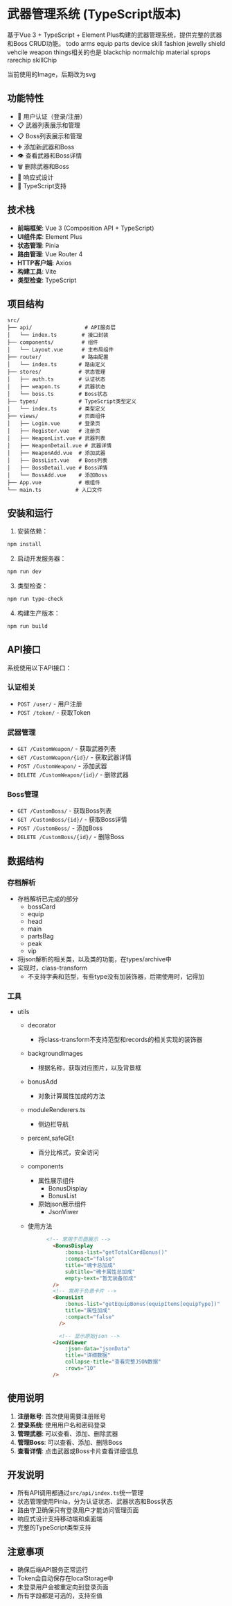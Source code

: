 # 武器管理系统 (TypeScript版本)

基于Vue 3 + TypeScript + Element Plus构建的武器管理系统，提供完整的武器和Boss CRUD功能。
todo arms equip parts device skill fashion jewelly shield vehcile weapon
things相关的也是  blackchip normalchip material sprops rarechip skillChip

当前使用的Image，后期改为svg
## 功能特性

- 🔐 用户认证（登录/注册）
- 📋 武器列表展示和管理
- 📋 Boss列表展示和管理
- ➕ 添加新武器和Boss
- 👁️ 查看武器和Boss详情
- 🗑️ 删除武器和Boss
- 📱 响应式设计
- 🔧 TypeScript支持

## 技术栈

- **前端框架**: Vue 3 (Composition API + TypeScript)
- **UI组件库**: Element Plus
- **状态管理**: Pinia
- **路由管理**: Vue Router 4
- **HTTP客户端**: Axios
- **构建工具**: Vite
- **类型检查**: TypeScript

## 项目结构

```
src/
├── api/                 # API服务层
│   └── index.ts        # 接口封装
├── components/         # 组件
│   └── Layout.vue      # 主布局组件
├── router/             # 路由配置
│   └── index.ts       # 路由定义
├── stores/            # 状态管理
│   ├── auth.ts        # 认证状态
│   ├── weapon.ts      # 武器状态
│   └── boss.ts        # Boss状态
├── types/             # TypeScript类型定义
│   └── index.ts       # 类型定义
├── views/             # 页面组件
│   ├── Login.vue      # 登录页
│   ├── Register.vue   # 注册页
│   ├── WeaponList.vue # 武器列表
│   ├── WeaponDetail.vue # 武器详情
│   ├── WeaponAdd.vue  # 添加武器
│   ├── BossList.vue   # Boss列表
│   ├── BossDetail.vue # Boss详情
│   └── BossAdd.vue    # 添加Boss
├── App.vue            # 根组件
└── main.ts           # 入口文件
```

## 安装和运行

1. 安装依赖：
```bash
npm install
```

2. 启动开发服务器：
```bash
npm run dev
```

3. 类型检查：
```bash
npm run type-check
```

4. 构建生产版本：
```bash
npm run build
```

## API接口

系统使用以下API接口：

### 认证相关
- `POST /user/` - 用户注册
- `POST /token/` - 获取Token

### 武器管理
- `GET /CustomWeapon/` - 获取武器列表
- `GET /CustomWeapon/{id}/` - 获取武器详情
- `POST /CustomWeapon/` - 添加武器
- `DELETE /CustomWeapon/{id}/` - 删除武器

### Boss管理
- `GET /CustomBoss/` - 获取Boss列表
- `GET /CustomBoss/{id}/` - 获取Boss详情
- `POST /CustomBoss/` - 添加Boss
- `DELETE /CustomBoss/{id}/` - 删除Boss

## 数据结构

### 存档解析
- 存档解析已完成的部分
  - bossCard
  - equip
  - head
  - main
  - partsBag
  - peak
  - vip
- 将json解析的相关类，以及类的功能，在types/archive中
- 实现时，class-transform
  - 不支持字典和范型，有些type没有加装饰器，后期使用时，记得加

### 工具
- utils
  - decorator 
    - 将class-transform不支持范型和records的相关实现的装饰器
  - backgroundImages
    - 根据名称，获取对应图片，以及背景框
  - bonusAdd
    - 对象计算属性加成的方法
  - moduleRenderers.ts
    - 侧边栏导航
  - percent,safeGEt
    - 百分比格式，安全访问
  - components
    - 属性展示组件
      - BonusDisplay
      - BonusList
    - 原始json展示组件
      - JsonViwer
  - 使用方法
    
    ``` html
          <!-- 常用于页面展示 -->
            <BonusDisplay 
                :bonus-list="getTotalCardBonus()"
                :compact="false"
                title="魂卡总加成"
                subtitle="魂卡属性总加成"
                empty-text="暂无装备加成"
            />
            <!-- 常用于负悬卡片 -->
            <BonusList 
                :bonus-list="getEquipBonus(equipItems[equipType])"
                title="属性加成"
                :compact="false"
              />

              <!-- 显示原始json -->
            <JsonViewer 
                :json-data="jsonData"
                title="详细数据"
                collapse-title="查看完整JSON数据"
                :rows="10"
            />


    ```


## 使用说明

1. **注册账号**: 首次使用需要注册账号
2. **登录系统**: 使用用户名和密码登录
3. **管理武器**: 可以查看、添加、删除武器
4. **管理Boss**: 可以查看、添加、删除Boss
5. **查看详情**: 点击武器或Boss卡片查看详细信息

## 开发说明

- 所有API调用都通过`src/api/index.ts`统一管理
- 状态管理使用Pinia，分为认证状态、武器状态和Boss状态
- 路由守卫确保只有登录用户才能访问管理页面
- 响应式设计支持移动端和桌面端
- 完整的TypeScript类型支持

## 注意事项

- 确保后端API服务正常运行
- Token会自动保存在localStorage中
- 未登录用户会被重定向到登录页面
- 所有字段都是可选的，支持空值
